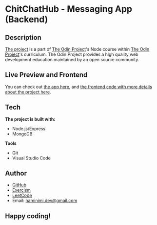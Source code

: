 # ChitChatHub - Messaging App (Backend)
## Description
[The project](https://www.theodinproject.com/lessons/nodejs-messaging-app) is a part of [The Odin Project](https://www.theodinproject.com/dashboard)'s Node course within [The Odin Project](https://www.theodinproject.com/dashboard)'s curriculum. The Odin Project provides a high quality web development education maintained by an open source community.
## Live Preview and Frontend
You can check out [the app here](), and [the frontend code with more details about the project here](https://github.com/Haminimi/messaging-app).
## Tech
**The project is built with:**
- Node.js/Express
- MongoDB

**Tools**
- Git
- Visual Studio Code
## Author
- [GitHub](https://github.com/Haminimi)
- [Exercism](https://exercism.org/profiles/Haminimi)
- [LeetCode](https://leetcode.com/Haminimi/)
- Email: haminimi.dev@gmail.com
## Happy coding!